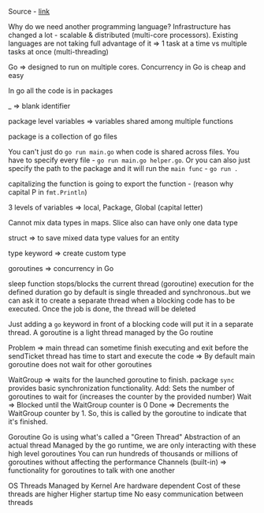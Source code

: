 Source - [link](https://www.youtube.com/watch?v=yyUHQIec83I)

Why do we need another programming language?
Infrastructure has changed a lot - scalable & distributed (multi-core processors). Existing languages are not taking full advantage of it => 1 task at a time vs multiple tasks at once (multi-threading)

Go => designed to run on multiple cores. Concurrency in Go is cheap and easy

In go all the code is in packages

\_ => blank identifier

package level variables => variables shared among multiple functions

package is a collection of go files

You can't just do `go run main.go` when code is shared across files. You have to specify every file - `go run main.go helper.go`. Or you can also just specify the path to the package and it will run the `main func` - `go run .`

capitalizing the function is going to export the function - (reason why capital P in `fmt.Println`)

3 levels of variables => local, Package, Global (capital letter)

Cannot mix data types in maps. Slice also can have only one data type

struct => to save mixed data type values for an entity

type keyword => create custom type

goroutines => concurrency in Go

sleep function stops/blocks the current thread (goroutine) execution for the defined duration
go by default is single threaded and synchronous..but we can ask it to create a separate thread when a blocking code has to be executed. Once the job is done, the thread will be deleted

Just adding a `go` keyword in front of a blocking code will put it in a separate thread. A goroutine is a light thread managed by the Go routine

Problem => main thread can sometime finish executing and exit before the sendTicket thread has time to start and execute the code => By default main goroutine does not wait for other goroutines

WaitGroup => waits for the launched goroutine to finish. package `sync` provides basic synchronization functionality.
Add: Sets the number of goroutines to wait for (increases the counter by the provided number)
Wait => Blocked until the WaitGroup counter is 0
Done => Decrements the WaitGroup counter by 1. So, this is called by the goroutine to indicate that it's finished.

Goroutine
Go is using what's called a "Green Thread"
Abstraction of an actual thread
Managed by the go runtime, we are only interacting with these high level goroutines
You can run hundreds of thousands or millions of goroutines without affecting the performance
Channels (built-in) => functionality for goroutines to talk with one another

OS Threads
Managed by Kernel
Are hardware dependent
Cost of these threads are higher
Higher startup time
No easy communication between threads
